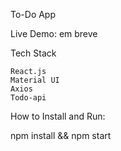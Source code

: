 To-Do App

Live Demo: em breve

Tech Stack

    React.js
    Material UI
    Axios
    Todo-api

How to Install and Run:

npm install && npm start
